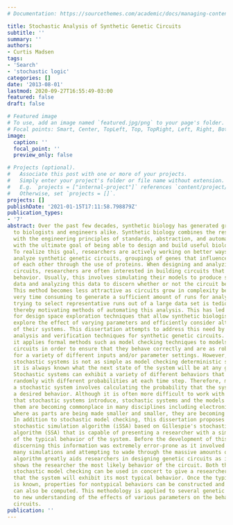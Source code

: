 ```yaml
---
# Documentation: https://sourcethemes.com/academic/docs/managing-content/

title: Stochastic Analysis of Synthetic Genetic Circuits
subtitle: ''
summary: ''
authors:
- Curtis Madsen
tags:
- 'Search'
- 'stochastic logic'
categories: []
date: '2013-08-01'
lastmod: 2020-09-27T16:55:49-03:00
featured: false
draft: false

# Featured image
# To use, add an image named `featured.jpg/png` to your page's folder.
# Focal points: Smart, Center, TopLeft, Top, TopRight, Left, Right, BottomLeft, Bottom, BottomRight.
image:
  caption: ''
  focal_point: ''
  preview_only: false

# Projects (optional).
#   Associate this post with one or more of your projects.
#   Simply enter your project's folder or file name without extension.
#   E.g. `projects = ["internal-project"]` references `content/project/deep-learning/index.md`.
#   Otherwise, set `projects = []`.
projects: []
publishDate: '2021-01-15T17:11:58.798879Z'
publication_types:
- '7'
abstract: Over the past few decades, synthetic biology has generated great interest
  to biologists and engineers alike. Synthetic biology combines the research of biology
  with the engineering principles of standards, abstraction, and automated construction
  with the ultimate goal of being able to design and build useful biological systems.
  To realize this goal, researchers are actively working on better ways to model and
  analyze synthetic genetic circuits, groupings of genes that influence the expression
  of each other through the use of proteins. When designing and analyzing genetic
  circuits, researchers are often interested in building circuits that exhibit a particular
  behavior. Usually, this involves simulating their models to produce some time series
  data and analyzing this data to discern whether or not the circuit behaves appropriately.
  This method becomes less attractive as circuits grow in complexity because it becomes
  very time consuming to generate a sufficient amount of runs for analysis. In addition,
  trying to select representative runs out of a large data set is tedious and error-prone
  thereby motivating methods of automating this analysis. This has led to the need
  for design space exploration techniques that allow synthetic biologists to easily
  explore the effect of varying parameters and efficiently consider alternative designs
  of their systems. This dissertation attempts to address this need by proposing new
  analysis and verification techniques for synthetic genetic circuits. In particular,
  it applies formal methods such as model checking techniques to models of genetic
  circuits in order to ensure that they behave correctly and are as robust as possible
  for a variety of different inputs and/or parameter settings. However, model checking
  stochastic systems is not as simple as model checking deterministic systems where
  it is always known what the next state of the system will be at any given step.
  Stochastic systems can exhibit a variety of different behaviors that are chosen
  randomly with different probabilities at each time step. Therefore, model checking
  a stochastic system involves calculating the probability that the system will exhibit
  a desired behavior. Although it is often more difficult to work with the probabilities
  that stochastic systems introduce, stochastic systems and the models that represent
  them are becoming commonplace in many disciplines including electronic circuit design
  where as parts are being made smaller and smaller, they are becoming less reliable.
  In addition to stochastic model checking, this dissertation proposes a new incremental
  stochastic simulation algorithm (iSSA) based on Gillespie's stochastic simulation
  algorithm (SSA) that is capable of presenting a researcher with a simulation trace
  of the typical behavior of the system. Before the development of this algorithm,
  discerning this information was extremely error-prone as it involved performing
  many simulations and attempting to wade through the massive amounts of data. This
  algorithm greatly aids researchers in designing genetic circuits as it efficiently
  shows the researcher the most likely behavior of the circuit. Both the iSSA and
  stochastic model checking can be used in concert to give a researcher the likelihood
  that the system will exhibit its most typical behavior. Once the typical behavior
  is known, properties for nontypical behaviors can be constructed and their likelihoods
  can also be computed. This methodology is applied to several genetic circuits leading
  to new understanding of the effects of various parameters on the behavior of these
  circuits.
publication: ''
---
```

